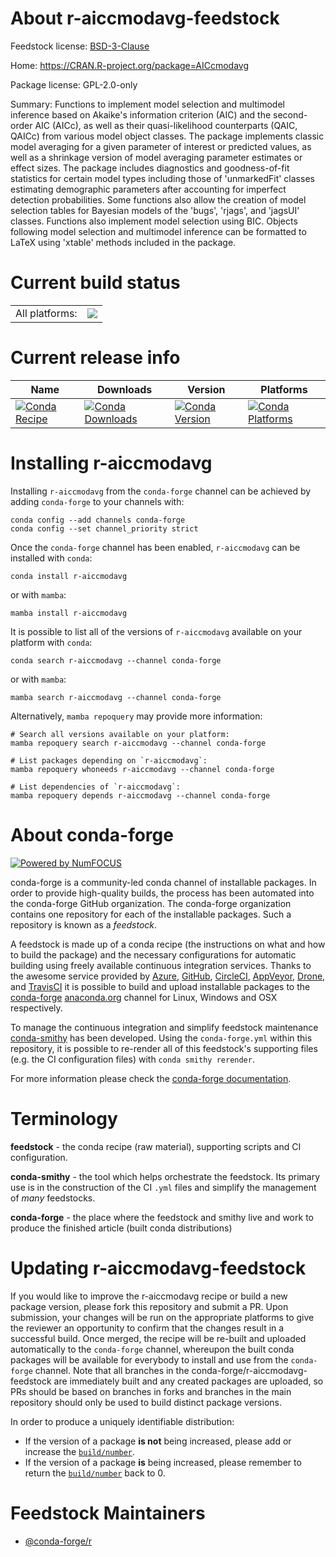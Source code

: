 About r-aiccmodavg-feedstock
============================

Feedstock license: [BSD-3-Clause](https://github.com/conda-forge/r-aiccmodavg-feedstock/blob/main/LICENSE.txt)

Home: https://CRAN.R-project.org/package=AICcmodavg

Package license: GPL-2.0-only

Summary: Functions to implement model selection and multimodel inference based on Akaike's information criterion (AIC) and the second-order AIC (AICc), as well as their quasi-likelihood counterparts (QAIC, QAICc) from various model object classes.  The package implements classic model averaging for a given parameter of interest or predicted values, as well as a shrinkage version of model averaging parameter estimates or effect sizes.  The package includes diagnostics and goodness-of-fit statistics for certain model types including those of 'unmarkedFit' classes estimating demographic parameters after accounting for imperfect detection probabilities.  Some functions also allow the creation of model selection tables for Bayesian models of the 'bugs', 'rjags', and 'jagsUI' classes.  Functions also implement model selection using BIC.  Objects following model selection and multimodel inference can be formatted to LaTeX using 'xtable' methods included in the package.

Current build status
====================


<table><tr><td>All platforms:</td>
    <td>
      <a href="https://dev.azure.com/conda-forge/feedstock-builds/_build/latest?definitionId=9745&branchName=main">
        <img src="https://dev.azure.com/conda-forge/feedstock-builds/_apis/build/status/r-aiccmodavg-feedstock?branchName=main">
      </a>
    </td>
  </tr>
</table>

Current release info
====================

| Name | Downloads | Version | Platforms |
| --- | --- | --- | --- |
| [![Conda Recipe](https://img.shields.io/badge/recipe-r--aiccmodavg-green.svg)](https://anaconda.org/conda-forge/r-aiccmodavg) | [![Conda Downloads](https://img.shields.io/conda/dn/conda-forge/r-aiccmodavg.svg)](https://anaconda.org/conda-forge/r-aiccmodavg) | [![Conda Version](https://img.shields.io/conda/vn/conda-forge/r-aiccmodavg.svg)](https://anaconda.org/conda-forge/r-aiccmodavg) | [![Conda Platforms](https://img.shields.io/conda/pn/conda-forge/r-aiccmodavg.svg)](https://anaconda.org/conda-forge/r-aiccmodavg) |

Installing r-aiccmodavg
=======================

Installing `r-aiccmodavg` from the `conda-forge` channel can be achieved by adding `conda-forge` to your channels with:

```
conda config --add channels conda-forge
conda config --set channel_priority strict
```

Once the `conda-forge` channel has been enabled, `r-aiccmodavg` can be installed with `conda`:

```
conda install r-aiccmodavg
```

or with `mamba`:

```
mamba install r-aiccmodavg
```

It is possible to list all of the versions of `r-aiccmodavg` available on your platform with `conda`:

```
conda search r-aiccmodavg --channel conda-forge
```

or with `mamba`:

```
mamba search r-aiccmodavg --channel conda-forge
```

Alternatively, `mamba repoquery` may provide more information:

```
# Search all versions available on your platform:
mamba repoquery search r-aiccmodavg --channel conda-forge

# List packages depending on `r-aiccmodavg`:
mamba repoquery whoneeds r-aiccmodavg --channel conda-forge

# List dependencies of `r-aiccmodavg`:
mamba repoquery depends r-aiccmodavg --channel conda-forge
```


About conda-forge
=================

[![Powered by
NumFOCUS](https://img.shields.io/badge/powered%20by-NumFOCUS-orange.svg?style=flat&colorA=E1523D&colorB=007D8A)](https://numfocus.org)

conda-forge is a community-led conda channel of installable packages.
In order to provide high-quality builds, the process has been automated into the
conda-forge GitHub organization. The conda-forge organization contains one repository
for each of the installable packages. Such a repository is known as a *feedstock*.

A feedstock is made up of a conda recipe (the instructions on what and how to build
the package) and the necessary configurations for automatic building using freely
available continuous integration services. Thanks to the awesome service provided by
[Azure](https://azure.microsoft.com/en-us/services/devops/), [GitHub](https://github.com/),
[CircleCI](https://circleci.com/), [AppVeyor](https://www.appveyor.com/),
[Drone](https://cloud.drone.io/welcome), and [TravisCI](https://travis-ci.com/)
it is possible to build and upload installable packages to the
[conda-forge](https://anaconda.org/conda-forge) [anaconda.org](https://anaconda.org/)
channel for Linux, Windows and OSX respectively.

To manage the continuous integration and simplify feedstock maintenance
[conda-smithy](https://github.com/conda-forge/conda-smithy) has been developed.
Using the ``conda-forge.yml`` within this repository, it is possible to re-render all of
this feedstock's supporting files (e.g. the CI configuration files) with ``conda smithy rerender``.

For more information please check the [conda-forge documentation](https://conda-forge.org/docs/).

Terminology
===========

**feedstock** - the conda recipe (raw material), supporting scripts and CI configuration.

**conda-smithy** - the tool which helps orchestrate the feedstock.
                   Its primary use is in the construction of the CI ``.yml`` files
                   and simplify the management of *many* feedstocks.

**conda-forge** - the place where the feedstock and smithy live and work to
                  produce the finished article (built conda distributions)


Updating r-aiccmodavg-feedstock
===============================

If you would like to improve the r-aiccmodavg recipe or build a new
package version, please fork this repository and submit a PR. Upon submission,
your changes will be run on the appropriate platforms to give the reviewer an
opportunity to confirm that the changes result in a successful build. Once
merged, the recipe will be re-built and uploaded automatically to the
`conda-forge` channel, whereupon the built conda packages will be available for
everybody to install and use from the `conda-forge` channel.
Note that all branches in the conda-forge/r-aiccmodavg-feedstock are
immediately built and any created packages are uploaded, so PRs should be based
on branches in forks and branches in the main repository should only be used to
build distinct package versions.

In order to produce a uniquely identifiable distribution:
 * If the version of a package **is not** being increased, please add or increase
   the [``build/number``](https://docs.conda.io/projects/conda-build/en/latest/resources/define-metadata.html#build-number-and-string).
 * If the version of a package **is** being increased, please remember to return
   the [``build/number``](https://docs.conda.io/projects/conda-build/en/latest/resources/define-metadata.html#build-number-and-string)
   back to 0.

Feedstock Maintainers
=====================

* [@conda-forge/r](https://github.com/conda-forge/r/)

